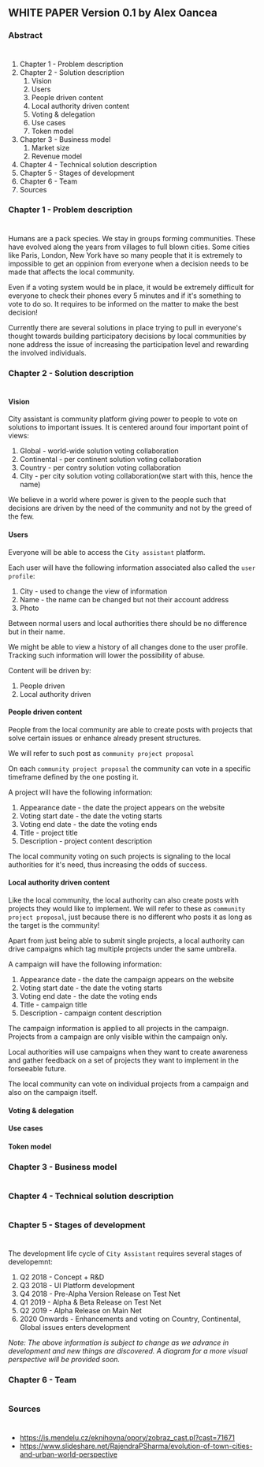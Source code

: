 ## WHITE PAPER Version 0.1 by Alex Oancea

### Abstract
#

1. Chapter 1 - Problem description
2. Chapter 2 - Solution description
    1. Vision
    2. Users
    3. People driven content
    4. Local authority driven content
    5. Voting & delegation
    6. Use cases
    7. Token model
3. Chapter 3 - Business model
    1. Market size
    2. Revenue model
4. Chapter 4 - Technical solution description
5. Chapter 5 - Stages of development
6. Chapter 6 - Team
7. Sources


### Chapter 1 - Problem description
#

Humans are a pack species. We stay in groups forming communities. These have evolved along the years from villages to full blown cities. Some cities like Paris, London, New York have so many people that it is extremely to impossible to get an oppinion from everyone when a decision needs to be made that affects the local community.

Even if a voting system would be in place, it would be extremely difficult for everyone to check their phones every 5 minutes and if it's something to vote to do so. It requires to be informed on the matter to make the best decision!

Currently there are several solutions in place trying to pull in everyone's thought towards building participatory decisions by local communities by none address the issue of increasing the participation level and rewarding the involved individuals.

### Chapter 2 - Solution description
#

#### Vision

City assistant is community platform giving power to people to vote on solutions to important issues. It is centered around four important point of views:

1. Global - world-wide solution voting collaboration
2. Continental - per continent solution voting collaboration
3. Country - per contry solution voting collaboration
4. City - per city solution voting collaboration(we start with this, hence the name)

We believe in a world where power is given to the people such that decisions are driven by the need of the community and not by the greed of the few.

#### Users

Everyone will be able to access the `City assistant` platform.

Each user will have the following information associated also called the `user profile`:
1. City - used to change the view of information
2. Name - the name can be changed but not their account address
3. Photo

Between normal users and local authorities there should be no difference but in their name.

We might be able to view a history of all changes done to the user profile. Tracking such information will lower the possibility of abuse.

Content will be driven by:
1. People driven
2. Local authority driven

#### People driven content

People from the local community are able to create posts with projects that solve certain issues or enhance already present structures.

We will refer to such post as `community project proposal`

On each `community project proposal` the community can vote in a specific timeframe defined by the one posting it.

A project will have the following information:
1. Appearance date - the date the project appears on the website
2. Voting start date - the date the voting starts
3. Voting end date - the date the voting ends
4. Title - project title
5. Description - project content description

The local community voting on such projects is signaling to the local authorities for it's need, thus increasing the odds of success.

#### Local authority driven content

Like the local community, the local authority can also create posts with projects they would like to implement. We will refer to these as `community project proposal`, just because there is no different who posts it as long as the target is the community!

Apart from just being able to submit single projects, a local authority can drive campaigns which tag multiple projects under the same umbrella.

A campaign will have the following information:
1. Appearance date - the date the campaign appears on the website
2. Voting start date - the date the voting starts
3. Voting end date - the date the voting ends
4. Title - campaign title
5. Description - campaign content description

The campaign information is applied to all projects in the campaign. Projects from a campaign are only visible within the campaign only.

Local authorities will use campaigns when they want to create awareness and gather feedback on a set of projects they want to implement in the forseeable future. 

The local community can vote on individual projects from a campaign and also on the campaign itself.

#### Voting & delegation

#### Use cases

#### Token model

### Chapter 3 - Business model
#

### Chapter 4 - Technical solution description
#

### Chapter 5 - Stages of development
#

The development life cycle of `City Assistant` requires several stages of developemnt: 
1. Q2 2018 - Concept + R&D
2. Q3 2018 - UI Platform development
3. Q4 2018 - Pre-Alpha Version Release on Test Net
4. Q1 2019 - Alpha & Beta Release on Test Net
5. Q2 2019 - Alpha Release on Main Net
6. 2020 Onwards - Enhancements and voting on Country, Continental, Global issues enters development

_Note: The above information is subject to change as we advance in development and new things are discovered. A diagram for a more visual perspective will be provided soon._

### Chapter 6 - Team
#

### Sources
#

- https://is.mendelu.cz/eknihovna/opory/zobraz_cast.pl?cast=71671
- https://www.slideshare.net/RajendraPSharma/evolution-of-town-cities-and-urban-world-perspective